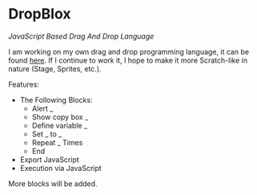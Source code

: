 # DropBlox
*JavaScript Based Drag And Drop Language*

I am working on my own drag and drop programming language, it can be found [here](http://www.ianmorrill.com/drobblox). If I continue to work it, I hope to make it more Scratch-like in nature (Stage, Sprites, etc.).

Features:
- The Following Blocks:
  - Alert _
  - Show copy box _
  - Define variable _
  - Set _ to _
  - Repeat _ Times
  - End
- Export JavaScript
- Execution via JavaScript

More blocks will be added.
